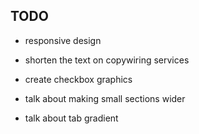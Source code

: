 
## TODO
- responsive design
- shorten the text on copywiring services

- create checkbox graphics
- talk about making small sections wider
- talk about tab gradient